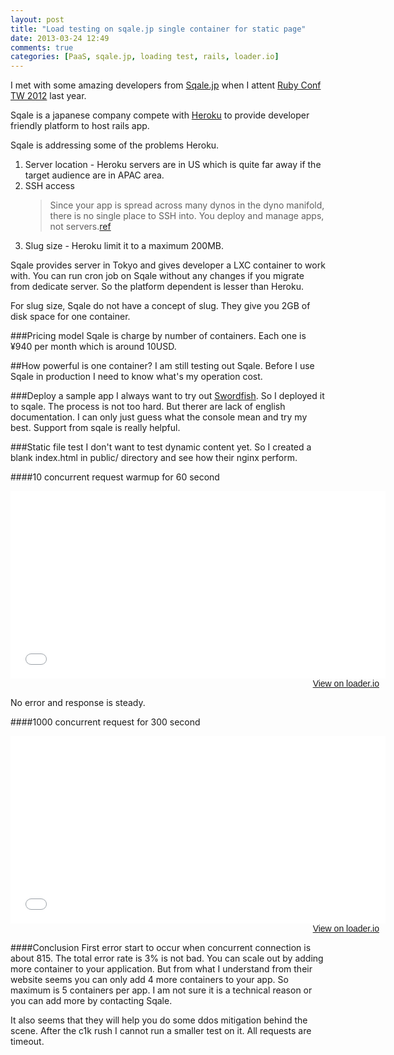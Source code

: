```yaml
---
layout: post
title: "Load testing on sqale.jp single container for static page"
date: 2013-03-24 12:49
comments: true
categories: [PaaS, sqale.jp, loading test, rails, loader.io]
---
```


I met with some amazing developers from [Sqale.jp](https://sqale.jp) when I attent [Ruby Conf TW 2012](http://rubyconf.tw/2012/) last year.

Sqale is a japanese company compete with [Heroku](http://www.heroku.com/) to provide developer friendly platform to host rails app.

Sqale is addressing some of the problems Heroku.

1. Server location - Heroku servers are in US which is quite far away if the target audience are in APAC area.
2. SSH access
   > Since your app is spread across many dynos in the dyno manifold, there is no single place to SSH into. You deploy and manage apps, not servers.[ref][1]
3. Slug size - Heroku limit it to a maximum 200MB.

Sqale provides server in Tokyo and gives developer a LXC container to work with. You can run cron job on Sqale without any changes if you migrate from dedicate server. So the platform dependent is lesser than Heroku.

For slug size, Sqale do not have a concept of slug. They give you 2GB of disk space for one container.


###Pricing model
Sqale is charge by number of containers. Each one is ¥940 per month which is around 10USD.

##How powerful is one container?
I am still testing out Sqale. Before I use Sqale in production I need to know what's my operation cost.

###Deploy a sample app
I always want to try out [Swordfish](https://github.com/github/swordfish). So I deployed it to sqale. The process is not too hard. But therer are lack of english documentation. I can only just guess what the console mean and try my best. Support from sqale is really helpful.

###Static file test
I don't want to test dynamic content yet. So I created a blank index.html in public/ directory and see how their nginx perform.

####10 concurrent request warmup for 60 second
<div style="width: 600px;">
<iframe  style="overflow: hidden;" scrolling="no" width='600' height='300' frameborder='0' src='//share.loader.io/results/9fc6e5f2ac4f708b91a86095c13d8762/widget'></iframe>
<div style="width: 100%; text-align: right;">
<a href="http://loader.io/results/9fc6e5f2ac4f708b91a86095c13d8762" target="_blank"  style="padding: 0 10px 10px 0; font-family: Arial, 'Helvetica Neue', Helvetica, sans-serif; font-size: 14px;">View on loader.io</a>
</div></div> 

No error and response is steady.

####1000 concurrent request for 300 second
<div style="width: 600px;">
<iframe style="overflow: hidden;" scrolling="no" width='600' height='300' frameborder='0' src='//share.loader.io/results/36216016f1884328b0b0e71451adcc37/widget'></iframe>
<div style="width: 100%; text-align: right;">
<a href="http://loader.io/results/36216016f1884328b0b0e71451adcc37" target="_blank"  style="padding: 0 10px 10px 0; font-family: Arial, 'Helvetica Neue', Helvetica, sans-serif; font-size: 14px;">View on loader.io</a>
</div></div>

####Conclusion
First error start to occur when concurrent connection is about 815. The total error rate is 3% is not bad.
You can scale out by adding more container to your application. But from what I understand from their website seems you can only add 4 more containers to your app. So maximum is 5 containers per app. I am not sure it is a technical reason or you can add more by contacting Sqale.

It also seems that they will help you do some ddos mitigation behind the scene. After the c1k rush I cannot run a smaller test on it. All requests are timeout.



   
[1]: https://devcenter.heroku.com/articles/one-off-dynos#ssh-access